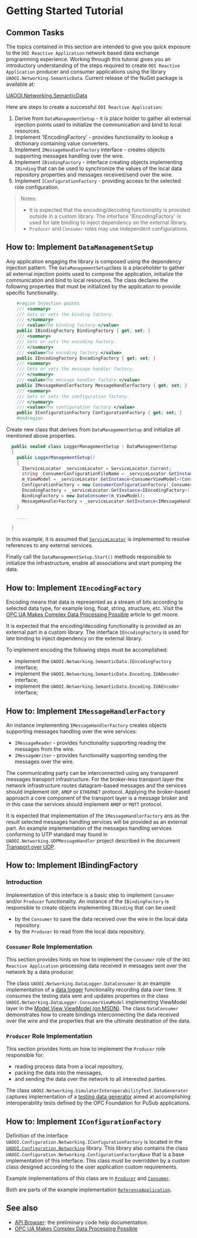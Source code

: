 # Getting Started Tutorial

## Common Tasks

The topics contained in this section are intended to give you quick exposure to the `OOI Reactive Application` network based data exchange programming experience. Working through this tutorial gives you an introductory understanding of the steps required to create `OOI Reactive Application` producer and consumer applications using the library `UAOOI.Networking.SemanticData`. Current release of the NuGet package is available at:

[UAOOI.Networking.SemanticData](https://www.nuget.org/packages/UAOOI.Networking.SemanticData/)

Here are steps to create a successful `OOI Reactive Application`:

1. Derive from `DataManagementSetup` - it is place holder to gather all external injection points used to initialize the communication and bind to local resources.
1. Implement 'IEncodingFactory' - provides functionality to lookup a dictionary containing value converters.
1. Implement `IMessageHandlerFactory` interface -  creates objects supporting messages handling over the wire.
1. Implement `IBindingFactory` - interface creating objects implementing `IBinding` that can be used to synchronize the values of the local data repository properties and messages received/send over the wire.
1. Implement `IConfigurationFactory` - providing access to the selected role configuration.

> Notes:
> - It is expected that the encoding/decoding functionality is provided outside in a custom library. The interface 'IEncodingFactory' is used for late binding to inject dependency on the external library. 
>- `Producer` and `Consumer` roles may use independent configurations.

## How to: Implement `DataManagementSetup`

Any application engaging the library is composed using the dependency injection pattern. The `DataManagementSetup`class is a placeholder to gather all external injection points used to compose the application, initialize the communication and bind to local resources. The class declares the following properties that must be initialized by the application to provide specific functionality.

```C#
    #region Injection points
    /// <summary>
    /// Gets or sets the binding factory.
    /// </summary>
    /// <value>The binding factory.</value>
    public IBindingFactory BindingFactory { get; set; }
    /// <summary>
    /// Gets or sets the encoding factory.
    /// </summary>
    /// <value>The encoding factory.</value>
    public IEncodingFactory EncodingFactory { get; set; }
    /// <summary>
    /// Gets or sets the message handler factory.
    /// </summary>
    /// <value>The message handler factory.</value>
    public IMessageHandlerFactory MessageHandlerFactory { get; set; }
    /// <summary>
    /// Gets or sets the configuration factory.
    /// </summary>
    /// <value>The configuration factory.</value>
    public IConfigurationFactory ConfigurationFactory { get; set; }
    #endregion

```

Create new class that derives from `DataManagementSetup` and initialize all mentioned above properties. 

```C#
  public sealed class LoggerManagementSetup : DataManagementSetup
  {
    public LoggerManagementSetup()
    {
      IServiceLocator _serviceLocator = ServiceLocator.Current;
      string _ConsumerConfigurationFileName = _serviceLocator.GetInstance<string>(ConsumerCompositionSettings.ConfigurationFileNameContract);
      m_ViewModel = _serviceLocator.GetInstance<ConsumerViewModel>(ConsumerCompositionSettings.ViewModelContract);
      ConfigurationFactory = new ConsumerConfigurationFactory(_ConsumerConfigurationFileName);
      EncodingFactory = _serviceLocator.GetInstance<IEncodingFactory>();
      BindingFactory = new DataConsumer(m_ViewModel);
      MessageHandlerFactory = _serviceLocator.GetInstance<IMessageHandlerFactory>();
    }

    ....

  }
```
In this example, it is assumed that [`ServiceLocator`](https://www.nuget.org/packages/CommonServiceLocator) is implemented to resolve references to any external services.

Finally call the `DataManagementSetup.Start()` methods responsible to initialize the infrastructure, enable all associations and start pumping the data.

## How to: Implement `IEncodingFactory`

Encoding means that data is represented as a stream of bits according to selected data type, for example long, float, string, structure, etc. Visit the [OPC UA Makes Complex Data Processing Possible][wordpress.OPCUACD] article to get moore.

It is expected that the encoding/decoding functionality is provided as an external part in a custom library. The interface `IEncodingFactory` is used for late binding to inject dependency on the external library.

To implement encoding the following steps must be accomplished:

- implement the `UAOOI.Networking.SemanticData.IEncodingFactory` interface;
- implement the `UAOOI.Networking.SemanticData.Encoding.IUADecoder` interface;
- implement the `UAOOI.Networking.SemanticData.Encoding.IUAEncoder` interface;

## How to: Implement `IMessageHandlerFactory`

An instance implementing `IMessageHandlerFactory` creates objects supporting messages handling over the wire services:
- `IMessageReader` - provides functionality supporting reading the messages from the wire.
- `IMessageWriter` - provides functionality supporting sending the messages over the wire.

The communicating party can be interconnected using any transparent messages transport infrastructure. For the broker-less transport layer the network infrastructure routes datagram-based messages and the services should implement `UDP`, `AMQP` or `ETHERNET` protocol. Applying the broker-based approach a core component of the transport layer is a message broker and in this case the services should implement `AMQP` or `MQTT` protocol.

It is expected that implementation of the `IMessageHandlerFactory` ans as the result selected messages handling  services will be provided as an external part. An example implementation of the messages handling  services conforming to UTP standard may found in `UAOOI.Networking.UDPMessageHandler` project described in the document [Transport over UDP](../../Networking/UDPMessageHandler/README.md).

## How to: Implement IBindingFactory

### Introduction

Implementation of this interface is a basic step to implement `Consumer` and/or `Producer` functionality. An instance of the `IBindingFactory` is responsible to create objects implementing `IBinding` that can be used:
- by the `Consumer` to save the data received over the wire in the local data repository.
- by the `Producer` to read from the local data repository.

### `Consumer` Role Implementation

This section provides hints on how to implement the `Consumer` role of the `OOI Reactive Application` processing data received in messages sent over the network by a data producer.

The class `UAOOI.Networking.DataLogger.DataConsumer` is an example implementation of a [data logger](./../DataLogger/README.md) functionality recording data over time. It consumes the testing data sent and updates properties in the class `UAOOI.Networking.DataLogger.ConsumerViewModel` implementing ViewModel layer in the [Model View ViewModel (on MSDN)](https://msdn.microsoft.com/en-us/magazine/dd419663.aspx). The class `DataConsumer` demonstrates how to create bindings interconnecting the data received over the wire and the properties that are the ultimate destination of the data.

### `Producer` Role Implementation 

This section provides hints on how to implement the `Producer` role responsible for:
- reading process data from a local repository,
- packing the data into the messages,
- and sending the data over the network to all interested parties. 

The class `UAOOI.Networking.SimulatorInteroperabilityTest.DataGenerator` captures implementation of a [testing data generator](../../Networking/SimulatorInteroperabilityTest/README.md) aimed at accomplishing interoperability tests defined by the OPC Foundation for PuSub applications.

## How to: Implement `IConfigurationFactory`

Definition of the interface `UAOOI.Configuration.Networking.IConfigurationFactory` is located in the [`UAOOI.Configuration.Networking`](../../Configuration/Networking/README.MD) library. This library also contains the class `UAOOI.Configuration.Networking.ConfigurationFactoryBase` that is a base implementation of this interface. This class must be overridden by a custom class designed according to the user application custom requirements.

Example implementations of this class are in [`Producer`](../../Networking/SimulatorInteroperabilityTest/README.md) and [`Consumer`](./../../Networking/DataLogger/README.md).

Both are parts of the example implementation [`ReferenceApplication`](../../Networking/ReferenceApplication/README.MD).

## See also

- [API Browser][API Browser]: the preliminary code help documentation.
- [OPC UA Makes Complex Data Processing Possible][wordpress.OPCUACD]

[API Browser]:http://www.commsvr.com/download/OPC-UA-OOI/index.html
[wordpress.OPCUACD]: https://mpostol.wordpress.com/2014/05/08/opc-ua-makes-complex-data-access-possible/
